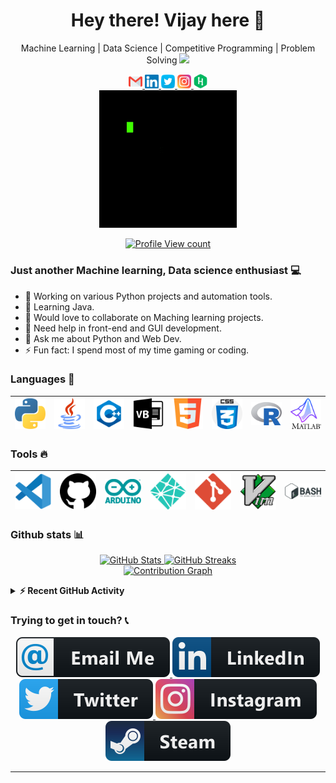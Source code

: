 <h1 align="center"> Hey there! Vijay here 👋 </h1>
<p align="center">
   Machine Learning | Data Science | Competitive Programming | Problem Solving   <img src="https://media.giphy.com/media/WUlplcMpOCEmTGBtBW/giphy.gif" width="30">
</p>

<p align="center">
  <a href="mailto:vijaybalaji2477@gmail.com">
    <img alt="Gmail" width="22px" src="https://raw.githubusercontent.com/SVijayB/SVijayB/master/assets/SVG/Social/gmail.svg" />
  </a>

  <a href="https://www.linkedin.com/in/svijayb/">
    <img alt="Linkedin" width="22px" src="https://raw.githubusercontent.com/SVijayB/SVijayB/master/assets/SVG/Social/linkedin.svg" />
  </a>

  <a href="https://twitter.com/VijaybalajiS1">
    <img alt="VijaybalajiS1 | Twitter" width="22px" src="https://raw.githubusercontent.com/SVijayB/SVijayB/master/assets/SVG/Social/twitter.svg" />
  </a>

  <a href="https://www.instagram.com/s.vj._/">
    <img alt="Instagram" width="22px" src="https://raw.githubusercontent.com/SVijayB/SVijayB/master/assets/SVG/Social/instagram.svg" />
  </a>

  <a href="https://www.hackerrank.com/SVijayB">
    <img alt="Instagram" width="22px" src="https://raw.githubusercontent.com/SVijayB/SVijayB/master/assets/SVG/Social/hackerrank.svg" />
  </a>

  <br />
  <a href="http://vijaybalaji.me/">
    <img align="center" alt="GIF" src="https://raw.githubusercontent.com/SVijayB/SVijayB/master/assets/GIF/Gif.gif" />
  </a>
  <br /><br />
  <a href="https://github.com/SVijayB">
  <img alt="Profile View count" src="https://komarev.com/ghpvc/?username=SVijayB&style=flat-square&color=brightgreen" />
  </a>
</p>


### Just another Machine learning, Data science enthusiast 💻 

  - 📝 Working on various Python projects and automation tools.
  - 🌱 Learning Java.
  - 👯 Would love to collaborate on Maching learning projects.
  - 🤔 Need help in front-end and GUI development.
  - 💬 Ask me about Python and Web Dev.
  - ⚡ Fun fact: I spend most of my time gaming or coding.

### Languages 🚀

|<a href="https://www.python.org/"><img src="https://raw.githubusercontent.com/SVijayB/SVijayB/master/assets/SVG/Languages/python.svg" width=60></a> | <a href="https://www.java.com/en/"><img src="https://raw.githubusercontent.com/SVijayB/SVijayB/master/assets/SVG/Languages/java.svg" width=60></a>| <a href="https://isocpp.org/"><img src="https://raw.githubusercontent.com/SVijayB/SVijayB/master/assets/SVG/Languages/c++.svg" width=60></a>| <a href="https://docs.microsoft.com/en-us/dotnet/visual-basic/"><img src="https://raw.githubusercontent.com/SVijayB/SVijayB/master/assets/SVG/Languages/visual-basic.svg" width=60></a> |<a href="https://developer.mozilla.org/en-US/docs/Web/Guide/HTML/HTML5"><img src="https://raw.githubusercontent.com/SVijayB/SVijayB/master/assets/SVG/Languages/html5.svg" width=60></a> |<a href="https://developer.mozilla.org/en-US/docs/Web/CSS"><img src="https://raw.githubusercontent.com/SVijayB/SVijayB/master/assets/SVG/Languages/css.svg" width=60></a> |<a href="https://www.r-project.org/"><img src="https://raw.githubusercontent.com/SVijayB/SVijayB/master/assets/SVG/Languages/r.svg" width=60></a> |<a href="https://www.mathworks.com/"><img src="https://raw.githubusercontent.com/SVijayB/SVijayB/master/assets/SVG/Languages/matlab.svg" width=60></a> |
|:---:|:---:|:---:|:---:|:---:|:---:|:---:|:---:|

### Tools 🔥

|<a href="https://code.visualstudio.com/"><img src="https://raw.githubusercontent.com/SVijayB/SVijayB/master/assets/SVG/Tools/Vscode.svg" width=60></a> |<a href="http://github.com/"><img src="https://raw.githubusercontent.com/SVijayB/SVijayB/master/assets/SVG/Tools/github.svg" width=60></a> |<a href="https://www.arduino.cc/"><img src="https://raw.githubusercontent.com/SVijayB/SVijayB/master/assets/SVG/Tools/arduino.svg" width=60></a> |<a href="https://www.netlify.com/"><img src="https://raw.githubusercontent.com/SVijayB/SVijayB/master/assets/SVG/Tools/netlify.svg" width=60></a> |<a href="https://git-scm.com/"><img src="https://raw.githubusercontent.com/SVijayB/SVijayB/master/assets/SVG/Tools/git.svg" width=60></a> |<a href="https://www.vim.org/"><img src="https://raw.githubusercontent.com/SVijayB/SVijayB/master/assets/SVG/Tools/vim.svg" width=60></a> |<a href="https://www.gnu.org/software/bash/"><img src="https://raw.githubusercontent.com/SVijayB/SVijayB/master/assets/SVG/Tools/bash.svg" width=60></a> |
|:---:|:---:|:---:|:---:|:---:|:---:|:---:|

### Github stats 📊

<p align="center">
  <a href="https://sourcerer.io/svijayb">
    <img alt = "GitHub Stats" src = "https://github-readme-stats.vercel.app/api?username=SVijayB&show_icons=true&theme=light">
  </a>
  <a href="https://sourcerer.io/svijayb">
    <img alt = "GitHub Streaks" src = "https://github-readme-streak-stats.herokuapp.com?user=SVijayB&theme=blood&ring=1E90FF&sideNums=1E90FF&sideLabels=1E90FF&currStreakLabel=1E90FF&fire=FF0000&currStreakNum=FF0000">
  </a>
  <br>
  <a href="https://sourcerer.io/svijayb">
    <img alt = "Contribution Graph" src = "https://activity-graph.herokuapp.com/graph?username=SVijayB&theme=react-dark">
  </a>
</p>

<details>
   <summary><b>⚡ Recent GitHub Activity</b></summary>
  <br/>

<!--START_SECTION:activity-->
1. 🗣 Commented on [#68](https://github.com/Open-Source-Community-VIT-AP/oschub/issues/68) in [Open-Source-Community-VIT-AP/oschub](https://github.com/Open-Source-Community-VIT-AP/oschub)
2. 🎉 Merged PR [#68](https://github.com/Open-Source-Community-VIT-AP/oschub/pull/68) in [Open-Source-Community-VIT-AP/oschub](https://github.com/Open-Source-Community-VIT-AP/oschub)
3. 🎉 Merged PR [#67](https://github.com/Open-Source-Community-VIT-AP/oschub/pull/67) in [Open-Source-Community-VIT-AP/oschub](https://github.com/Open-Source-Community-VIT-AP/oschub)
4. 🎉 Merged PR [#1](https://github.com/SVijayB/Productivity-tracker/pull/1) in [SVijayB/Productivity-tracker](https://github.com/SVijayB/Productivity-tracker)
5. 💪 Opened PR [#1](https://github.com/SVijayB/Productivity-tracker/pull/1) in [SVijayB/Productivity-tracker](https://github.com/SVijayB/Productivity-tracker)
<!--END_SECTION:activity-->
</details>

### Trying to get in touch? 📞

<p align="center">
  <a href="mailto:vijaybalaji2477@gmail.com">
    <img alt="Gmail" src="https://raw.githubusercontent.com/SVijayB/SVijayB/master/assets/SVG/Contact/email.svg" style="vertical-align:top margin:6px 4px"/>
  </a>

  <a href="https://www.linkedin.com/in/svijayb/">
    <img alt="Linkedin" src="https://raw.githubusercontent.com/SVijayB/SVijayB/master/assets/SVG/Contact/linkedin.svg" style="vertical-align:top margin:6px 4px"/>
  </a>

  <a href="https://twitter.com/VijaybalajiS1">
    <img alt="Twitter" src="https://raw.githubusercontent.com/SVijayB/SVijayB/master/assets/SVG/Contact/twitter.svg" style="vertical-align:top margin:6px 4px"/>
  </a>

  <a href="https://www.instagram.com/s.vj._/">
    <img alt="Instagram" src="https://raw.githubusercontent.com/SVijayB/SVijayB/master/assets/SVG/Contact/instagram.svg" style="vertical-align:top margin:6px 4px"/>
  </a>

  <a href="https://steamcommunity.com/id/strangelychaotic">
    <img alt="Instagram" src="https://raw.githubusercontent.com/SVijayB/SVijayB/master/assets/SVG/Contact/steam.svg" style="vertical-align:top margin:6px 4px"/>
  </a>
</p>

---
